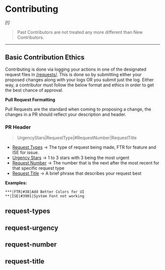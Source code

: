 # <strong>Contributing</strong>

<!--
    LICENSED UNDER VENDOR LICENSE
    SEE ./LICENSE

    COPYRIGHT © Jack Meng 2021
-->

<em>[!]</em>

> Past Contributors are not treated any more different than New Contributors.

<hr>

## <strong>Basic Contribution Ethics</strong>

Contributing is done via logging your actions in one of the designated request files in [/requests/](requests). This is done so by submitting either your proposed changes along with your logs OR you submit just the log. Either way, a contributor must follow the below format and ethics in order to get the best chance of approval.

**Pull Request Formatting**

Pull Requests are the standard when coming to proposing a change, the changes in a PR should reflect your description and header.

### <strong>PR Header</strong>

> UrgencyStars|RequestType|#RequestNumber|RequestTitle

- [Request Types](#request-types) -> The type of request being made, FTR for feature and ISE for issue.
- [Urgency Stars](#request-urgency) -> 1 to 3 stars with 3 being the most urgent
- [Request Number](#request-number) -> The number that is the next after the most recent for that specific request type
- [Request Title](#request-title) -> A brief phrase that describes your request best

**Examples:**

```
***|FTR|#38|Add Better Colors for UI
**|ISE|#3901|System Font not working
```

## <strong>request-types</strong>

## <strong>request-urgency</strong>

## <strong>request-number</strong>

## <strong>request-title</strong>
